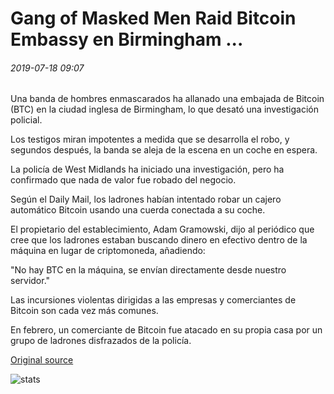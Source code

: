 # Gang of Masked Men Raid Bitcoin Embassy en Birmingham ...

###### 2019-07-18 09:07

Una banda de hombres enmascarados ha allanado una embajada de Bitcoin (BTC) en la ciudad inglesa de Birmingham, lo que desató una investigación policial.

Los testigos miran impotentes a medida que se desarrolla el robo, y segundos después, la banda se aleja de la escena en un coche en espera.

La policía de West Midlands ha iniciado una investigación, pero ha confirmado que nada de valor fue robado del negocio.

Según el Daily Mail, los ladrones habían intentado robar un cajero automático Bitcoin usando una cuerda conectada a su coche.

El propietario del establecimiento, Adam Gramowski, dijo al periódico que cree que los ladrones estaban buscando dinero en efectivo dentro de la máquina en lugar de criptomoneda, añadiendo:

"No hay BTC en la máquina, se envían directamente desde nuestro servidor."

Las incursiones violentas dirigidas a las empresas y comerciantes de Bitcoin son cada vez más comunes.

En febrero, un comerciante de Bitcoin fue atacado en su propia casa por un grupo de ladrones disfrazados de la policía.

[Original source](https://cointelegraph.com/news/gang-of-masked-men-raid-bitcoin-embassy-in-birmingham)

![stats](https://c.statcounter.com/11760860/0/a89fa40b/1/ "stats")
